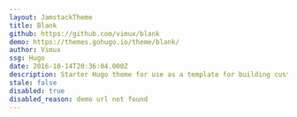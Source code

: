 ```yaml
---
layout: JamstackTheme
title: Blank
github: https://github.com/vimux/blank
demo: https://themes.gohugo.io/theme/blank/
author: Vimux
ssg: Hugo
date: 2016-10-14T20:36:04.000Z
description: Starter Hugo theme for use as a template for building custom themes
stale: false
disabled: true
disabled_reason: demo url not found
---
```

